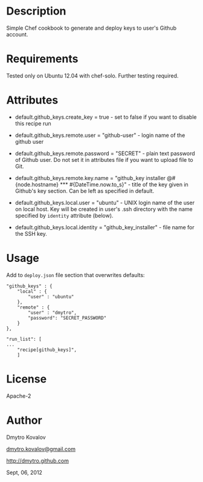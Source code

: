 Description
===========

Simple Chef cookbook to generate and deploy keys to user's Github account.

Requirements
============

Tested only on Ubuntu 12.04 with chef-solo. Further testing required.

Attributes
==========


* default.github_keys.create_key = true - set to false if you want to disable this recipe run

* default.github_keys.remote.user = "github-user" - login name of the github user

* default.github_keys.remote.password = "SECRET" - plain text password of Github user. Do not set it in attributes file if you want to upload file to Git.

* default.github_keys.remote.key.name = "github_key installer @#{node.hostname} *** #{DateTime.now.to_s}" - title of the key given in Github's key section. Can be left as specified in default.

* default.github_keys.local.user = "ubuntu"  - UNIX login name of the user on local host. Key will be created in user's .ssh directory with the name specified by `identity` attribute (below).

* default.github_keys.local.identity = "github_key_installer" - file name for the SSH key.


Usage
=====


Add to `deploy.json` file section that overwrites defaults:

    "github_keys" : {
        "local" : {
            "user" : "ubuntu"
        },
        "remote" : {
            "user" : "dmytro",
            "password": "SECRET_PASSWORD"
        }
    },                 

    "run_list": [
    ...
        "recipe[github_keys]",
        ]

License
=======

Apache-2

Author
======

Dmytro Kovalov

dmytro.kovalov@gmail.com

http://dmytro.github.com

Sept, 06, 2012


